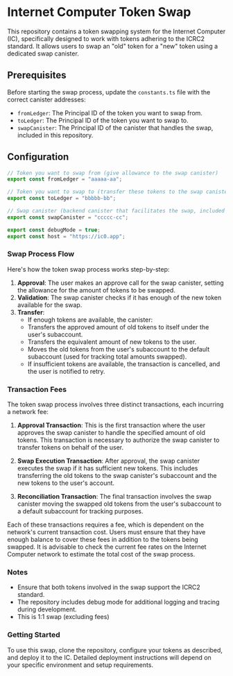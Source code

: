 # Internet Computer Token Swap

This repository contains a token swapping system for the Internet Computer (IC), specifically designed to work with tokens adhering to the ICRC2 standard. It allows users to swap an "old" token for a "new" token using a dedicated swap canister.

## Prerequisites

Before starting the swap process, update the `constants.ts` file with the correct canister addresses:

- `fromLedger`: The Principal ID of the token you want to swap from.
- `toLedger`: The Principal ID of the token you want to swap to.
- `swapCanister`: The Principal ID of the canister that handles the swap, included in this repository.

## Configuration

```typescript
// Token you want to swap from (give allowance to the swap canister)
export const fromLedger = "aaaaa-aa";

// Token you want to swap to (transfer these tokens to the swap canister before initiating the swap)
export const toLedger = "bbbbb-bb";

// Swap canister (backend canister that facilitates the swap, included in this repository)
export const swapCanister = "ccccc-cc";

export const debugMode = true;
export const host = "https://ic0.app";
```

### Swap Process Flow

Here's how the token swap process works step-by-step:

1. **Approval**: The user makes an approve call for the swap canister, setting the allowance for the amount of tokens to be swapped.
2. **Validation**: The swap canister checks if it has enough of the new token available for the swap.
3. **Transfer**:
   - If enough tokens are available, the canister:
   - Transfers the approved amount of old tokens to itself under the user's subaccount.
   - Transfers the equivalent amount of new tokens to the user.
   - Moves the old tokens from the user's subaccount to the default subaccount (used for tracking total amounts swapped).
   - If insufficient tokens are available, the transaction is cancelled, and the user is notified to retry.

### Transaction Fees

The token swap process involves three distinct transactions, each incurring a network fee:

1. **Approval Transaction**: This is the first transaction where the user approves the swap canister to handle the specified amount of old tokens. This transaction is necessary to authorize the swap canister to transfer tokens on behalf of the user.

2. **Swap Execution Transaction**: After approval, the swap canister executes the swap if it has sufficient new tokens. This includes transferring the old tokens to the swap canister's subaccount and the new tokens to the user's account.

3. **Reconciliation Transaction**: The final transaction involves the swap canister moving the swapped old tokens from the user's subaccount to a default subaccount for tracking purposes.

Each of these transactions requires a fee, which is dependent on the network's current transaction cost. Users must ensure that they have enough balance to cover these fees in addition to the tokens being swapped. It is advisable to check the current fee rates on the Internet Computer network to estimate the total cost of the swap process.

### Notes

- Ensure that both tokens involved in the swap support the ICRC2 standard.
- The repository includes debug mode for additional logging and tracing during development.
- This is 1:1 swap (excluding fees)

### Getting Started

To use this swap, clone the repository, configure your tokens as described, and deploy it to the IC.
Detailed deployment instructions will depend on your specific environment and setup requirements.
